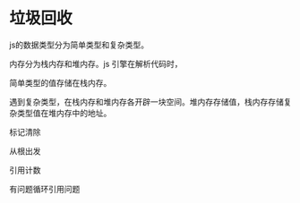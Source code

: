 # 垃圾回收



js的数据类型分为简单类型和复杂类型。

内存分为栈内存和堆内存。js 引擎在解析代码时，

简单类型的值存储在栈内存。

遇到复杂类型，在栈内存和堆内存各开辟一块空间。堆内存存储值，栈内存存储复杂类型值在堆内存中的地址。



标记清除

从根出发





引用计数

有问题循环引用问题

